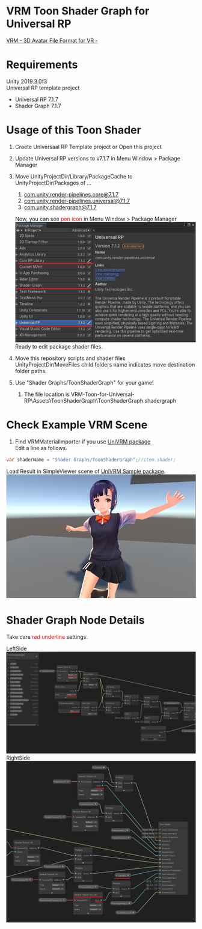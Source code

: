 # VRM Toon Shader Graph for Universal RP

[VRM - 3D Avatar File Format for VR -](https://vrm.dev/en/)

# Requirements
Unity 2019.3.0f3  
Universal RP template project  
 - Universal RP 7.1.7
 - Shader Graph 7.1.7

# Usage of this Toon Shader  
1. Craete Universaal RP Template project or Open this project
1. Update Universal RP versions to v7.1.7 in Menu Window > Package Manager
1. Move UnityProjectDir/Library/PackageCache to UnityProjectDir/Packages of ...  
    1. com.unity.render-pipelines.core@7.1.7
    1. com.unity.render-pipelines.universal@7.1.7
    1. com.unity.shadergraph@7.1.7  

    Now, you can see <font color="Red">pen icon</font> in Menu Window > Package Manager  
    ![packageManager](README/PackageManager2019-10-13120125.png)  
    Ready to edit package shader files.

1. Move this repository scripts and shader files  
    UnityProjectDir/MoveFiles child folders name indicates move destination folder paths.

1. Use "Shader Graphs/ToonShaderGraph" for your game!
    1. The file location is VRM-Toon-for-Universal-RP\Assets\ToonShaderGraph\ToonShaderGraph.shadergraph

# Check Example VRM Scene

1. Find VRMMaterialImporter if you use [UniVRM package](https://github.com/vrm-c/UniVRM)  
    Edit a line as follows.
 ```cs
 var shaderName = "Shader Graphs/ToonShaderGraph";//item.shader;
 ```
Load Result in SimpleViewer scene of [UniVRM Sample package](https://github.com/vrm-c/UniVRM).    
![warabeda](README/ShaderResult-2019-10-13134347.png)

# Shader Graph Node Details
Take care <font color="Red">red underline</font> settings.

LeftSide  
![leftGraph](README/ShaderGraph1_2019-10-13135511.png)
RightSide  
![RightGraph](README/ShaderGraph_2019-10-13135712.png)
